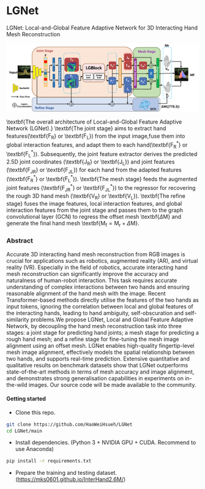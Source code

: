 # LGNet
LGNet: Local-and-Global Feature Adaptive Network for 3D Interacting Hand Mesh Reconstruction

![alt text](Pic/overview.png)

\textbf{The overall architecture of Local-and-Global Feature Adaptive Network (LGNet).} 
		\textbf{The joint stage} aims to extract hand features(\textbf{$\text{F}_{\text{R}}^{{}}$} or \textbf{$\text{F}_{\text{L}}^{{}}$}) from the input image,fuse them into global interaction features, and adapt them to each hand(\textbf{$\text{F}_{\text{R}}^{*}$} or \textbf{$\text{F}_{\text{L}}^{*}$}). Subsequently, the joint feature extractor derives the predicted 2.5D joint coordinates (\textbf{${{\text{J}}_{\text{R}}}$} or \textbf{${{\text{J}}_{\text{L}}}$}) and joint features (\textbf{${{\text{F}}_{\text{JR}}}$} or \textbf{${{\text{F}}_{\text{JL}}}$}) for each hand from the adapted features (\textbf{$\text{F}_{\text{R}}^{*}$} or \textbf{$\text{F}_{\text{L}}^{*}$}).
		\textbf{The mesh stage} feeds the augmented joint features (\textbf{$\text{F}_{\text{JR}}^{*}$} or \textbf{$\text{F}_{\text{JL}}^{*}$}) to the regressor for recovering the rough 3D hand mesh (\textbf{${{\text{V}}_{\text{R}}}$} or \textbf{${{\text{V}}_{\text{L}}}$}).
		\textbf{The refine stage} fuses the image features, local interaction features, and global interaction features from the joint stage and passes them to the graph convolutional layer (GCN) to regress the offset mesh \textbf{$\Delta \text{M}$} and generate the final hand mesh \textbf{${{\text{M}}_{\text{f}}}={{\text{M}}_{\text{r}}}+\Delta \text{M}$}.

### Abstract
Accurate 3D interacting hand mesh reconstruction from RGB images is crucial for applications such as robotics, augmented reality (AR), and virtual reality (VR). Especially in the field of robotics, accurate interacting hand mesh reconstruction can significantly improve the accuracy and naturalness of human-robot interaction. This task requires accurate understanding of complex interactions between two hands and ensuring reasonable alignment of the hand mesh with the image. Recent Transformer-based methods directly utilise the features of the two hands as input tokens, ignoring the correlation between local and global features of the interacting hands, leading to hand ambiguity, self-obscuration and self-similarity problems.We propose LGNet, Local and Global Feature Adaptive Network, by decoupling the hand mesh reconstruction task into three stages: a joint stage for predicting hand joints; a mesh stage for predicting a rough hand mesh; and a refine stage for fine-tuning the mesh image alignment using an offset mesh.  LGNet enables high-quality fingertip-level mesh image alignment, effectively models the spatial relationship between two hands, and supports real-time prediction. Extensive quantitative and qualitative results on benchmark datasets show that LGNet outperforms state-of-the-art methods in terms of mesh accuracy and image alignment, and demonstrates strong generalisation capabilities in experiments on in-the-wild images. Our source code will be made available to the community.

#### Getting started

- Clone this repo.
```bash
git clone https://github.com/HaoWeiHsueh/LGNet
cd LGNet/main
```

- Install dependencies. (Python 3 + NVIDIA GPU + CUDA. Recommend to use Anaconda)
```bash
pip install -r requirements.txt
```

- Prepare the training and testing dataset. (https://mks0601.github.io/InterHand2.6M/)
